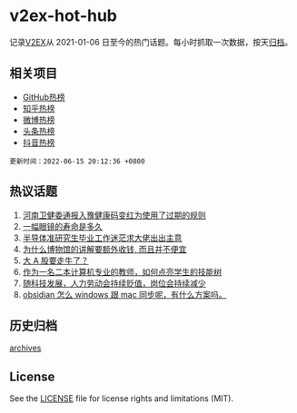 # v2ex-hot-hub

 记录[V2EX](https://www.v2ex.com/)从 2021-01-06 日至今的热门话题。每小时抓取一次数据，按天[归档](archives)。
 
 ## 相关项目

- [GitHub热榜](https://github.com/snaildev/github-hot-hub)
- [知乎热榜](https://github.com/snaildev/zhihu-hot-hub)
- [微博热榜](https://github.com/snaildev/weibo-hot-hub)
- [头条热榜](https://github.com/snaildev/toutiao-hot-hub)
- [抖音热榜](https://github.com/snaildev/douyin-hot-hub)


 `更新时间：2022-06-15 20:12:36 +0800`

## 热议话题

1. [河南卫健委通报入豫健康码变红为使用了过期的规则](https://www.v2ex.com/t/859812)
1. [一幅眼镜的寿命是多久](https://www.v2ex.com/t/859701)
1. [半导体准研究生毕业工作迷茫求大佬出出主意](https://www.v2ex.com/t/859712)
1. [为什么博物馆的讲解要额外收钱, 而且并不便宜](https://www.v2ex.com/t/859638)
1. [大 A 股要走牛了？](https://www.v2ex.com/t/859742)
1. [作为一名二本计算机专业的教师，如何点亮学生的技能树](https://www.v2ex.com/t/859822)
1. [随科技发展，人力劳动会持续贬值，岗位会持续减少](https://www.v2ex.com/t/859667)
1. [obsidian 怎么 windows 跟 mac 同步呢，有什么方案吗。](https://www.v2ex.com/t/859700)

## 历史归档

[archives](archives)

## License

See the [LICENSE](LICENSE) file for license rights and limitations (MIT).

